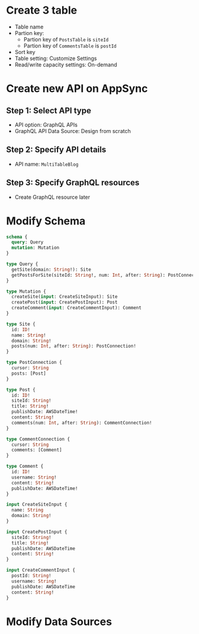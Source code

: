 # Create 3 table
- Table name
- Partion key: 
    - Partion key of `PostsTable` is `siteId`
    - Partion key of `CommentsTable` is `postId`
- Sort key
- Table setting: Customize Settings
- Read/write capacity settings: On-demand

# Create new API on AppSync
## Step 1: Select API type
- API option: GraphQL APIs
- GraphQL API Data Source: Design from scratch

## Step 2: Specify API details
- API name: `MultiTableBlog`

## Step 3: Specify GraphQL resources
- Create GraphQL resource later

# Modify Schema
```graphql
schema {
  query: Query
  mutation: Mutation
}

type Query {
  getSite(domain: String!): Site
  getPostsForSite(siteId: String!, num: Int, after: String): PostConnection
}

type Mutation {
  createSite(input: CreateSiteInput): Site
  createPost(input: CreatePostInput): Post
  createComment(input: CreateCommentInput): Comment
}

type Site {
  id: ID!
  name: String!
  domain: String!
  posts(num: Int, after: String): PostConnection!
}

type PostConnection {
  cursor: String
  posts: [Post]
}

type Post {
  id: ID!
  siteId: String!
  title: String!
  publishDate: AWSDateTime!
  content: String!
  comments(num: Int, after: String): CommentConnection!
}

type CommentConnection {
  cursor: String
  comments: [Comment]
}

type Comment {
  id: ID!
  username: String!
  content: String!
  publishDate: AWSDateTime!
}

input CreateSiteInput {
  name: String
  domain: String!
}

input CreatePostInput {
  siteId: String!
  title: String!
  publishDate: AWSDateTime
  content: String!
}

input CreateCommentInput {
  postId: String!
  username: String!
  publishDate: AWSDateTime
  content: String!
}
```

# Modify Data Sources



